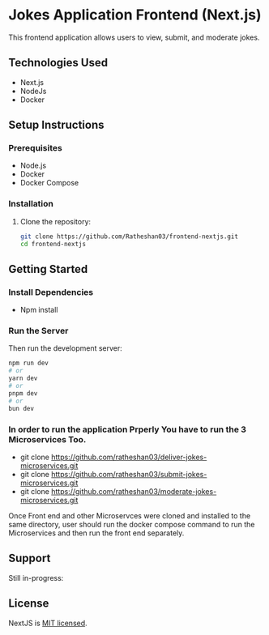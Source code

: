 # Jokes Application Frontend (Next.js)

This frontend application allows users to view, submit, and moderate jokes.

## Technologies Used

- Next.js
- NodeJs
- Docker

## Setup Instructions

### Prerequisites

- Node.js
- Docker
- Docker Compose

### Installation

1. Clone the repository:
   ```sh
   git clone https://github.com/Ratheshan03/frontend-nextjs.git
   cd frontend-nextjs
   ```

## Getting Started

### Install Dependencies

- Npm install

### Run the Server

Then run the development server:

```bash
npm run dev
# or
yarn dev
# or
pnpm dev
# or
bun dev
```

### In order to run the application Prperly You have to run the 3 Microservices Too.

- git clone https://github.com/ratheshan03/deliver-jokes-microservices.git
- git clone https://github.com/ratheshan03/submit-jokes-microservices.git
- git clone https://github.com/ratheshan03/moderate-jokes-microservices.git

Once Front end and other Microservces were cloned and installed to the same directory, user should run the docker compose command to run the Microservices and then run the front end separately.

## Support

Still in-progress:

## License

NextJS is [MIT licensed](LICENSE).
